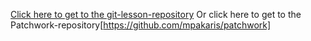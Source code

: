[Click here to get to the git-lesson-repository](https://github.com/mpakaris/git-lesson-repository)
Or click here to get to the Patchwork-repository[https://github.com/mpakaris/patchwork]
